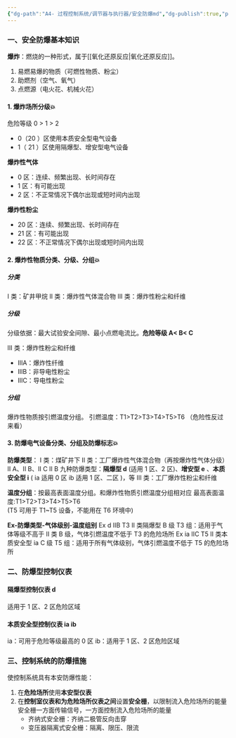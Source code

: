 ```yaml
---
{"dg-path":"A4- 过程控制系统/调节器与执行器/安全防爆md","dg-publish":true,"permalink":"/A4- 过程控制系统/调节器与执行器/安全防爆md/","dgPassFrontmatter":true,"noteIcon":"","created":"2024-09-05T12:55:35.000+08:00","updated":"2025-09-23T17:15:52.000+08:00"}
---
```



### 一、安全防爆基本知识
**爆炸**：燃烧的一种形式，属于[[氧化还原反应\|氧化还原反应]]。
1. 易燃易爆的物质（可燃性物质、粉尘）
2. 助燃剂（空气、氧气）
3. 点燃源（电火花、机械火花）

#### 1. 爆炸场所分级💥
危险等级 0 > 1 > 2
- 0（20 ）区使用本质安全型电气设备
- 1（ 21 ）区使用隔爆型、增安型电气设备

**爆炸性气体**
- 0 区：连续、频繁出现、长时间存在
- 1 区：有可能出现
- 2 区：不正常情况下偶尔出现或短时间内出现   

**爆炸性粉尘**
- 20 区：连续、频繁出现、长时间存在
- 21 区：有可能出现
- 22 区：不正常情况下偶尔出现或短时间内出现

#### 2. 爆炸性物质分类、分级、分组💥 
##### 分类
I 类：矿井甲烷
II 类：爆炸性气体混合物
III 类：爆炸性粉尘和纤维

##### 分级
分级依据：最大试验安全间隙、最小点燃电流比。**危险等级 A< B< C** 

III 类：爆炸性粉尘和纤维
-  IIIA：爆炸性纤维
-  IIIB：非导电性粉尘
-  IIIC：导电性粉尘  

##### 分组
爆炸性物质按引燃温度分组。
引燃温度：T1>T2>T3>T4>T5>T6 （危险性反过来看）  


#### 3. 防爆电气设备分类、分组及防爆标志💥  
**防爆类型**：
I 类：煤矿井下
II 类：工厂爆炸性气体混合物（再按爆炸性气体分级）
	II A、II B、II C
	II B  九种防爆类型：**隔爆型 d**  (适用 1 区、2 区)、**增安型 e** 、**本质安全型 i** ( ia 适用 0 区   ib 适用 1 区、二区 )，等
III 类：工厂爆炸性粉尘和纤维

**温度分组**：按最高表面温度分组。和爆炸性物质引燃温度分组相对应
最高表面温度:T1>T2>T3>T4>T5>T6   
(T5 可用于 T1~T5 设备，不能用在 T6 环境中)

**Ex-防爆类型-气体级别-温度组别**
Ex d IIB T3   II 类隔爆型 B 级 T3 组：适用于气体等级不高于 II 类 B 级，气体引燃温度不低于 T3 的危险场所
Ex ia IIC T5   II 类本质安全型 ia C 级 T5 组：适用于所有气体级别，气体引燃温度不低于 T5 的危险场所

### 二、防爆型控制仪表
#### 隔爆型控制仪表 d
适用于 1 区、2 区危险区域

#### 本质安全型控制仪表 ia ib
ia：可用于危险等级最高的 0 区
ib：适用于 1 区、2 区危险区域

### 三、控制系统的防爆措施

使控制系统具有本安防爆性能：
1. 在**危险场所**使用**本安型仪表**
2. 在**控制室仪表和为危险场所仪表之间**设置**安全栅**，以限制流入危险场所的能量
	安全栅一方面传输信号，一方面控制流入危险场所的能量 
	- 齐纳式安全栅：齐纳二极管反向击穿
	- 变压器隔离式安全栅：隔离、限压、限流

